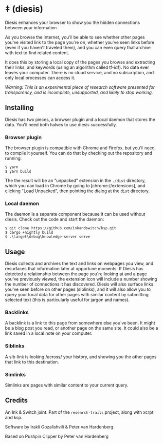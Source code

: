 # ‡ (diesis)

Diesis enhances your browser to show you the hidden connections between your information.

As you browse the internet, you'll be able to see whether other pages you've visited link to the page you're on, whether you've seen links before (even if you haven't traveled them), and you can even query that archive with text to find related content.

It does this by storing a local copy of the pages you browse and extracting their links, and keywords (using an algorithm called tf-idf). No data ever leaves your computer. There is no cloud service, and no subscription, and only local processes can access it.

*Warning: This is an experimental piece of research software presented for transparency, and is incomplete, unsupported, and likely to stop working.*


## Installing

Diesis has two pieces, a browser plugin and a local daemon that stores the data. You'll need both halves to use diesis successfully.

### Browser plugin

The browser plugin is compatible with Chrome and Firefox, but you'll need to compile it yourself. You can do that by checking out the repository and running:

    $ yarn
    $ yarn build

The the result will be an "unpacked" extension in the `./dist` directory, which you can load in Chrome by going to [chrome://extensions], and clicking "Load Unpacked", then pointing the dialog at the `dist` directory.

### Local daemon

The daemon is a separate component because it can be used without diesis. Check out the code and start the daemon:

    $ git clone https://github.com/inkandswitch/ksp.git
    $ cargo +nightly build
    $ .\target\debug\knowledge-server serve

## Usage

Diesis collects and archives the text and links on webpages you view, and resurfaces that information later at opportune moments. If Diesis has detected a relationship between the page you're looking at and a page you've previously viewed, the extension icon will include a number showing the number of connections it has discovered. Diesis will also surface links you've seen before on other pages (siblinks), and it will also allow you to query your local data for other pages with similar content by submitting selected text (this is particularly useful for jargon and names).

### Backlinks

A backlink is a link to this page from somewhere else you've been. It might be a blog post you read, or another page on the same site. It could also be a link saved in a local note on your computer.

### Siblinks

A sib-link is looking /across/ your history, and showing you the other pages that link to this destination.

### Simlinks

Simlinks are pages with similar content to your current query.

## Credits

An Ink & Switch joint. Part of the `research-trails` project, along with xcrpt and ksp.

Software by Irakli Gozalishvili & Peter van Hardenberg

Based on Pushpin Clipper by Peter van Hardenberg

